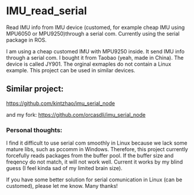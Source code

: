 # IMU_read_serial
Read IMU info from IMU device (customed, for example cheap IMU using MPU6050 or MPU9250)through a serial com. Currently using the serial package in ROS.

I am using a cheap customed IMU with MPU9250 inside. It send IMU info through a serial com.
I bought it from Taobao (yeah, made in China). The device is called JY901. The orginal exmaples do not contain a Linux example. This project can be used in similar devices.




## Similar project:
https://github.com/kintzhao/imu_serial_node

and my fork:
https://github.com/orcasdli/imu_serial_node

### Personal thoughts:

I find it difficult to use serial com smoothly in Linux because we lack some mature libs, such as pccomm in Windows.
Therefore, this project currently forcefully reads packages from the buffer pool. If the buffer size and freqency do not match, it will not work well. Current it works by my blind guess (I feel kinda sad of my limited brain size).

If you have some better solution for serial comunication in Linux (can be customed), please let me know. Many thanks! 
